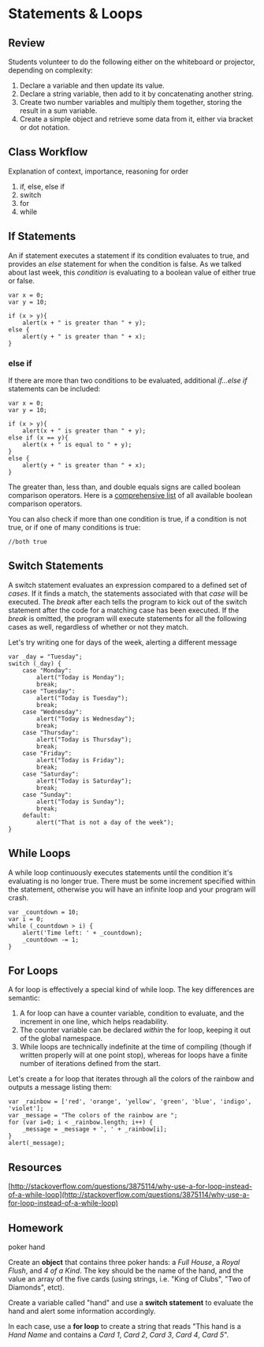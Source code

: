 # Statements & Loops

## Review

Students volunteer to do the following either on the whiteboard or projector, depending on complexity:

1. Declare a variable and then update its value.
2. Declare a string variable, then add to it by concatenating another string.
3. Create two number variables and multiply them together, storing the result in a sum variable.
4. Create a simple object and retrieve some data from it, either via bracket or dot notation.

## Class Workflow

Explanation of context, importance, reasoning for order

1. if, else, else if
2. switch
3. for
4. while

## If Statements

An if statement executes a statement if its condition evaluates to true, and provides an _else_ statement for when the condition is false. As we talked about last week, this _condition_ is evaluating to a boolean value of either true or false.

	var x = 0;
    var y = 10;
    
    if (x > y){
    	alert(x + " is greater than " + y);
    else {
    	alert(y + " is greater than " + x);
    }

### else if

If there are more than two conditions to be evaluated, additional _if...else if_ statements can be included:

	var x = 0;
    var y = 10;
    
    if (x > y){
    	alert(x + " is greater than " + y);
    else if (x == y){
    	alert(x + " is equal to " + y);
    }
    else {
    	alert(y + " is greater than " + x);
    }
    
The greater than, less than, and double equals signs are called boolean comparison operators. Here is a [comprehensive list](http://www.w3schools.com/js/js_comparisons.asp) of all available boolean comparison operators.

You can also check if more than one condition is true, if a condition is not true, or if one of many conditions is true:

	//both true
    
    

## Switch Statements

A switch statement evaluates an expression compared to a defined set of _cases_. If it finds a match, the statements associated with that _case_ will be executed. The _break_ after each tells the program to kick out of the switch statement after the code for a matching case has been executed. If the _break_ is omitted, the program will execute statements for all the following cases as well, regardless of whether or not they match.

Let's try writing one for days of the week, alerting a different message 

	var _day = "Tuesday";
    switch (_day) {
    	case "Monday":
        	alert("Today is Monday");
            break;
        case "Tuesday":
        	alert("Today is Tuesday");
            break;
        case "Wednesday":
        	alert("Today is Wednesday");
            break;
        case "Thursday":
        	alert("Today is Thursday");
            break;
        case "Friday":
        	alert("Today is Friday");
            break;
        case "Saturday":
        	alert("Today is Saturday");
            break;
        case "Sunday":
        	alert("Today is Sunday");
            break;
        default:
        	alert("That is not a day of the week");
    }

## While Loops

A while loop continuously executes statements until the condition it's evaluating is no longer true. There must be some increment specified within the statement, otherwise you will have an infinite loop and your program will crash. 

	var _countdown = 10;
    var i = 0;
	while (_countdown > i) {
    	alert('Time left: ' + _countdown);
        _countdown -= 1;
    }

## For Loops

A for loop is effectively a special kind of while loop. The key differences are semantic:

1. A for loop can have a counter variable, condition to evaluate, and the increment in one line, which helps readability.
2. The counter variable can be declared _within_ the for loop, keeping it out of the global namespace.
3. While loops are technically indefinite at the time of compiling (though if written properly will at one point stop), whereas for loops have a finite number of iterations defined from the start.

Let's create a for loop that iterates through all the colors of the rainbow and outputs a message listing them:

	var _rainbow = ['red', 'orange', 'yellow', 'green', 'blue', 'indigo', 'violet'];
    var _message = "The colors of the rainbow are ";
    for (var i=0; i < _rainbow.length; i++) {
    	_message = _message + ', ' + _rainbow[i];
    }
    alert(_message);


## Resources

[http://stackoverflow.com/questions/3875114/why-use-a-for-loop-instead-of-a-while-loop](http://stackoverflow.com/questions/3875114/why-use-a-for-loop-instead-of-a-while-loop)



## Homework
poker hand
  
Create an **object** that contains three poker hands: a _Full House_, a _Royal Flush_, and _4 of a Kind_. The key should be the name of the hand, and the value an array of the five cards (using strings, i.e. "King of Clubs", "Two of Diamonds", etct).
  
Create a variable called "hand" and use a **switch statement** to evaluate the hand and alert some information accordingly.

In each case, use a **for loop** to create a string that reads "This hand is a _Hand Name_ and contains a _Card 1_, _Card 2_, _Card 3_, _Card 4_, _Card 5_".
